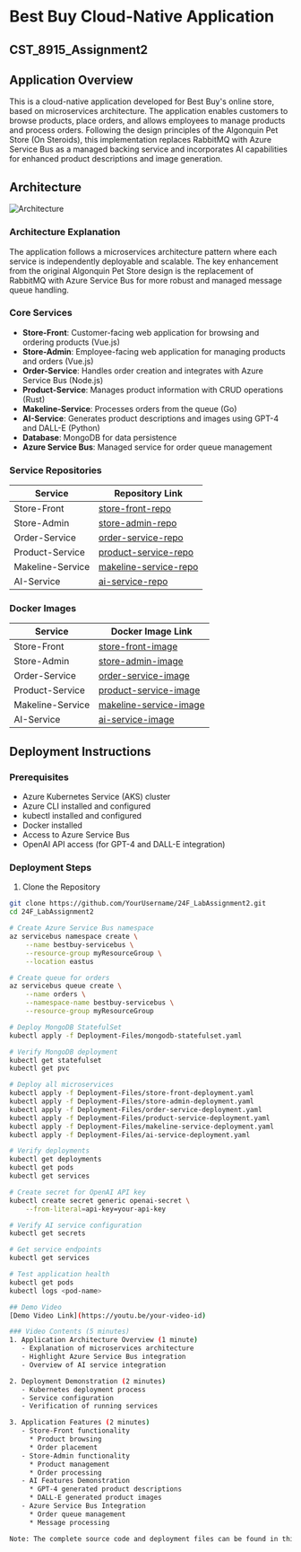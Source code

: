 # Best Buy Cloud-Native Application

## CST_8915_Assignment2

## Application Overview
This is a cloud-native application developed for Best Buy's online store, based on microservices architecture. The application enables customers to browse products, place orders, and allows employees to manage products and process orders. Following the design principles of the Algonquin Pet Store (On Steroids), this implementation replaces RabbitMQ with Azure Service Bus as a managed backing service and incorporates AI capabilities for enhanced product descriptions and image generation.

## Architecture
![Architecture](./images/architecture.png)


### Architecture Explanation
The application follows a microservices architecture pattern where each service is independently deployable and scalable. The key enhancement from the original Algonquin Pet Store design is the replacement of RabbitMQ with Azure Service Bus for more robust and managed message queue handling.

### Core Services
* **Store-Front**: Customer-facing web application for browsing and ordering products (Vue.js)
* **Store-Admin**: Employee-facing web application for managing products and orders (Vue.js)
* **Order-Service**: Handles order creation and integrates with Azure Service Bus (Node.js)
* **Product-Service**: Manages product information with CRUD operations (Rust)
* **Makeline-Service**: Processes orders from the queue (Go)
* **AI-Service**: Generates product descriptions and images using GPT-4 and DALL-E (Python)
* **Database**: MongoDB for data persistence
* **Azure Service Bus**: Managed service for order queue management

### Service Repositories
| Service | Repository Link |
|---------|----------------|
| Store-Front | [store-front-repo](https://github.com/YourUsername/store-front) |
| Store-Admin | [store-admin-repo](https://github.com/YourUsername/store-admin) |
| Order-Service | [order-service-repo](https://github.com/YourUsername/order-service) |
| Product-Service | [product-service-repo](https://github.com/YourUsername/product-service) |
| Makeline-Service | [makeline-service-repo](https://github.com/YourUsername/makeline-service) |
| AI-Service | [ai-service-repo](https://github.com/YourUsername/ai-service) |

### Docker Images
| Service | Docker Image Link |
|---------|------------------|
| Store-Front | [store-front-image](https://hub.docker.com/r/yourusername/store-front) |
| Store-Admin | [store-admin-image](https://hub.docker.com/r/yourusername/store-admin) |
| Order-Service | [order-service-image](https://hub.docker.com/r/yourusername/order-service) |
| Product-Service | [product-service-image](https://hub.docker.com/r/yourusername/product-service) |
| Makeline-Service | [makeline-service-image](https://hub.docker.com/r/yourusername/makeline-service) |
| AI-Service | [ai-service-image](https://hub.docker.com/r/yourusername/ai-service) |

## Deployment Instructions

### Prerequisites
- Azure Kubernetes Service (AKS) cluster
- Azure CLI installed and configured
- kubectl installed and configured
- Docker installed
- Access to Azure Service Bus
- OpenAI API access (for GPT-4 and DALL-E integration)

### Deployment Steps

1. Clone the Repository
```bash
git clone https://github.com/YourUsername/24F_LabAssignment2.git
cd 24F_LabAssignment2

# Create Azure Service Bus namespace
az servicebus namespace create \
    --name bestbuy-servicebus \
    --resource-group myResourceGroup \
    --location eastus

# Create queue for orders
az servicebus queue create \
    --name orders \
    --namespace-name bestbuy-servicebus \
    --resource-group myResourceGroup

# Deploy MongoDB StatefulSet
kubectl apply -f Deployment-Files/mongodb-statefulset.yaml

# Verify MongoDB deployment
kubectl get statefulset
kubectl get pvc

# Deploy all microservices
kubectl apply -f Deployment-Files/store-front-deployment.yaml
kubectl apply -f Deployment-Files/store-admin-deployment.yaml
kubectl apply -f Deployment-Files/order-service-deployment.yaml
kubectl apply -f Deployment-Files/product-service-deployment.yaml
kubectl apply -f Deployment-Files/makeline-service-deployment.yaml
kubectl apply -f Deployment-Files/ai-service-deployment.yaml

# Verify deployments
kubectl get deployments
kubectl get pods
kubectl get services

# Create secret for OpenAI API key
kubectl create secret generic openai-secret \
    --from-literal=api-key=your-api-key

# Verify AI service configuration
kubectl get secrets

# Get service endpoints
kubectl get services

# Test application health
kubectl get pods
kubectl logs <pod-name>

## Demo Video
[Demo Video Link](https://youtu.be/your-video-id)

### Video Contents (5 minutes)
1. Application Architecture Overview (1 minute)
   - Explanation of microservices architecture
   - Highlight Azure Service Bus integration
   - Overview of AI service integration

2. Deployment Demonstration (2 minutes)
   - Kubernetes deployment process
   - Service configuration
   - Verification of running services

3. Application Features (2 minutes)
   - Store-Front functionality
     * Product browsing
     * Order placement
   - Store-Admin functionality
     * Product management
     * Order processing
   - AI Features Demonstration
     * GPT-4 generated product descriptions
     * DALL-E generated product images
   - Azure Service Bus Integration
     * Order queue management
     * Message processing

Note: The complete source code and deployment files can be found in this repository.
